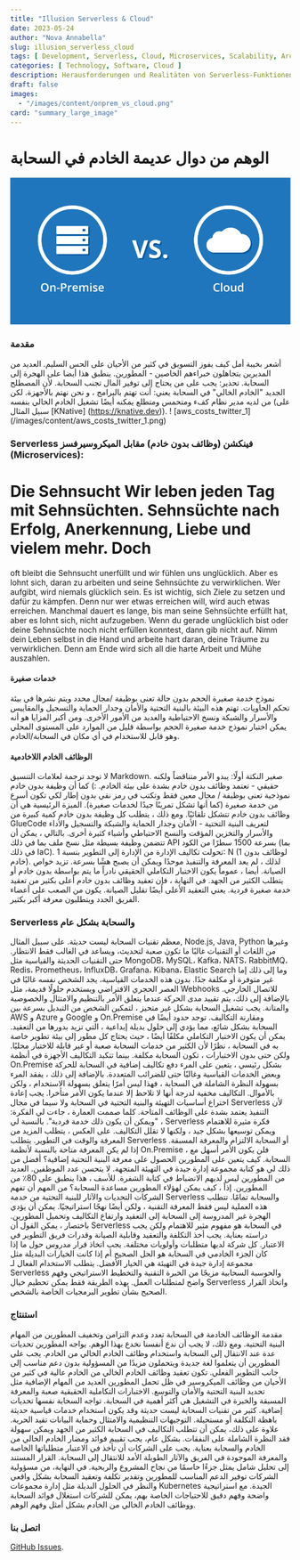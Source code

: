 ```yaml
---
title: "Illusion Serverless & Cloud"
date: 2023-05-24
author: "Nova Annabella"
slug: illusion_serverless_cloud
tags: [ Development, Serverless, Cloud, Microservices, Scalability, Architecture, Infrastructure ]
categories: [ Technology, Software, Cloud ]
description: Herausforderungen und Realitäten von Serverless-Funktionen in der Cloud. Wertvolle Einblicke für Unternehmen, die eine Migration zur Cloud in Erwägung ziehen.
draft: false
images:
  - "/images/content/onprem_vs_cloud.png"
card: "summary_large_image"
---
```




# الوهم من دوال عديمة الخادم في السحابة

![aws_costs_twitter_1](/images/content/onprem_vs_cloud.png)

### مقدمة

أشعر بخيبة أمل كيف يفوز التسويق في كثير من الأحيان على الحس السليم. العديد من المديرين يتجاهلون خبراءهم الخاصين -
المطورين. ينطبق هذا أيضا على الهجرة إلى السحابة. تحذير: يجب على من يحتاج إلى توفير المال تجنب السحابة. لأن المصطلح
الجديد "الخادم الخالي" في السحابة يعني: أنت تهتم بالبرامج ، و نحن نهتم بالأجهزة. لكن من لديه مدير نظام كفء ومتحمس ومتطلع
يمكنه أيضًا تشغيل الخادم الخالي بنفسه (على سبيل المثال [KNative] (https://knative.dev)). ! [aws_costs_twitter_1]
(/images/content/aws_costs_twitter_1.png)

### Serverless فينكشن (وظائف بدون خادم) مقابل الميكروسيرفسز (Microservices):

# Die Sehnsucht Wir leben jeden Tag mit Sehnsüchten. Sehnsüchte nach Erfolg, Anerkennung, Liebe und vielem mehr. Doch
oft bleibt die Sehnsucht unerfüllt und wir fühlen uns unglücklich. Aber es lohnt sich, daran zu arbeiten und seine
Sehnsüchte zu verwirklichen. Wer aufgibt, wird niemals glücklich sein. Es ist wichtig, sich Ziele zu setzen und dafür
zu kämpfen. Denn nur wer etwas erreichen will, wird auch etwas erreichen. Manchmal dauert es lange, bis man seine
Sehnsüchte erfüllt hat, aber es lohnt sich, nicht aufzugeben. Wenn du gerade unglücklich bist oder deine Sehnsüchte
noch nicht erfüllen konntest, dann gib nicht auf. Nimm dein Leben selbst in die Hand und arbeite hart daran, deine
Träume zu verwirklichen. Denn am Ende wird sich all die harte Arbeit und Mühe auszahlen.

#### خدمات صغيرة

نموذج خدمة صغيرة الحجم بدون حالة تعنى بوظيفة /مجال محدد ويتم نشرها في بيئة تحكم الحاويات. تهتم هذه البيئة بالبنية
التحتية والأمان وجدار الحماية والتسجيل والمقاييس والأسرار والشبكة ونسخ الاحتياطية والعديد من الأمور الأخرى. ومن أكبر
المزايا هو أنه يمكن اختبار نموذج خدمة صغيرة الحجم بواسطة قليل من الموارد على المستوى المحلي وهو قابل للاستخدام في أي
مكان في السحابة/الخادم.

#### الوظائف الخادم اللاخادمية

لا توجد ترجمة لعلامات التنسيق Markdown. صغير النكتة أولًا: يبدو الأمر متناقضاً ولكنه حقيقي - تعتمد وظائف بدون خادم بشدة
على بيئة الخادم. :) كما أن وظيفة بدون خادم نموذجية تعنى بوظيفة / مجال معين فقط وتكتب في رمز نقي بدون إطار لكي تكون أسرع
من خدمة صغيرة (كما أنها تشكل تمرينًا جيدًا لخدمات صغيرة). الميزة الرئيسية هي أن وظائف بدون خادم تتشكل تلقائيًا. ومع ذلك
، يتطلب كل وظيفة بدون خادم كمية كبيرة من GlueCode لتعريف البنية التحتية - الأمان وجدار الحماية والشبكة والتسجيل والأداء
والأسرار والتخزين المؤقت والنسخ الاحتياطي وأشياء كثيرة أخرى. بالتالي ، يمكن أن تتضمن وظيفة بسيطة مثل نسخ ملف بما في ذلك
API بسرعة 1500 سطرًا من الكود (بما في ذلك IaC). تحولت تكاليف الإدارة من الإدارة إلى التطوير بنسبة 1: N (1 لوظائف بدون
خادم). لذلك ، لم يعد المعرفة والتنفيذ موحدًا ويمكن أن يصبح هشًا بسرعة. تزيد خواص الصيانة. أيضا ، عموماً يكون الاختبار
التكاملي الحقيقي نادراً ما يتم بواسطة بدون خادم أو يتطلب الكثير من الجهد. في النهاية ، فإن تعقيد وظائف بدون خادم أعلى
بكثير من تعقيد خدمة صغيرة فردية. يعني التعقيد الأعلى أيضًا تقليل الصيانة. يكون من الصعب على أعضاء الفريق الجدد ويتطلبون
معرفة أكبر بكثير.

### Serverless والسحابة بشكل عام

معظم تقنيات السحابة ليست حديثة. على سبيل المثال, Node.js, Java, Python وغيرها من اللغات أو التقنيات غالبًا ما تكون صعبة
لتحديث، ويساعد في الغالب فقط الانتظار. حتى التقنيات الحديثة والقياسية مثل MongoDB، MySQL، Kafka، NATS، RabbitMQ، Redis،
Prometheus، InfluxDB، Grafana، Kibana، Elastic Search وما إلى ذلك إما غير متوفرة أو مكلفة جدًا. بدون هذه الخدمات
القياسية، يجد الشخص نفسه غالبًا في العصر الحجري الافتراضي ويستخدم حلولًا قديمة، مثل Webhooks للاتصال الخارجي. بالإضافة
إلى ذلك، يتم تقييد مدى الحركة عندما يتعلق الأمر بالتنظيم والامتثال والخصوصية والمتانة. يجب تشغيل السحابة بشكل غير متحيز
، لتمكين الشخص من التبديل بسرعة بين AWS و Azure و Google و On.Premise ومقارنة التكاليف. توجد حدود أيضًا في السحابة بشكل
شائع، مما يؤدي إلى حلول بديلة إبداعية ، التي تزيد بدورها من التعقيد. يمكن أن يكون الاختبار التكاملي مكلفًا أيضًا ، حيث
يحتاج كل مطور إلى بيئة تطوير خاصة به في السحابة ، نظرًا لأن الكثير من خدمات السحابة صعبة أو غير قابلة للاختبار محليًا.
ولكن حتى بدون الاختبارات ، تكون السحابة مكلفة. بينما تتكبد التكاليف الأجهزة في أنظمة On.Premise بشكل رئيسي ، يتعين على
المرء دفع تكاليف إضافية في السحابة للحركة وبعض الخدمات القياسية وغالبًا حتى للضرائب المتعددة. بالإضافة إلى ذلك ، يفقد
المرء بسهولة النظرة الشاملة في السحابة ، فهذا ليس أمرًا يتعلق بسهولة الاستخدام ، ولكن بالأموال. التكاليف مخفية لدرجة
أنها لا تلاحظ إلا عندما يكون الأمر متأخرا. يجب إعادة اختراع أساسيات التهيئة والبنية التحتية في السحابة ولا سيما في مجال
Serverless لأن التنفيذ يعتمد بشدة على الوظائف المتاحة. كلما صممت العمارة ، جاءت لي الفكرة: "ويمكن أن يكون ذلك خدمة
فردية". بالنسبة لي ، Serverless فكرة مثيرة للاهتمام ويمكن توسيعها بشكل جيد ، ولكنها لا تقلل التكاليف. على العكس ، يتطلب
المزيد من المعرفة والوقت في التطوير. يتطلب Serverless أو السحابة الالتزام والمعرفة المسبقة. إذا لم يكن المعرفة متاحة
بالنسبة لأنظمة On.Premise ، فلن يكون الأمر أسهل مع السحابة. كيف يتعين على المطورين الحصول على معرفة البنية التحتية
إضافية؟ أفضل من ذلك لي هو كتابة مجموعة إدارة جيدة في التهيئة المتجهة. لا يتحسن عدد الموظفين. العديد من المطورين ليس
لديهم الانضباط في كتابة الشفرة. للأسف ، هذا ينطبق على 80٪ من المطورين. إذاً ، كيف يمكن لهؤلاء المطورين مساعدة السحابة؟
من المهم أن تفهم الشركات التحديات والآثار للبنية التحتية من خدمة Serverless والسحابة تمامًا. تتطلب هذه العملية ليس فقط
المعرفة التقنية ، ولكن أيضًا نهجًا استراتيجيًا. يمكن أن يؤدي الهجرة غير المدروسة إلى السحابة إلى التعقيد وارتفاع
التكاليف وتحميل المطورين. باختصار ، يمكن القول أن Serverless في السحابة هو مفهوم مثير للاهتمام ولكن يجب دراسته بعناية.
يجب أخذ التكلفة والتعقيد وقابلية الصيانة وقدرات فريق التطوير في الاعتبار. كل شركة لديها متطلبات وأولويات مختلفة. يجب
اتخاذ قرار مدروس حول ما إذا كان الجزء الخادمي في السحابة هو الحل الصحيح أم إذا كانت الخيارات البديلة مثل مجموعة إدارة
جيدة في التهيئة هي الخيار الأفضل. يتطلب الاستخدام الفعال لـ Serverless والحوسبة السحابية مزيجًا من الخبرة التقنية
والتخطيط الاستراتيجي وفهم واضح لمتطلبات العمل. بهذه الطريقة فقط يمكن تحطيم خيال Serverless واتخاذ القرار الصحيح بشأن
تطوير البرمجيات الخاصة بالشخص.

### استنتاج

مقدمة الوظائف الخادمة في السحابة تعدد وعدم التزامن وتخفيف المطورين من المهام البنية التحتية. ومع ذلك، لا يجب أن ندع
أنفسنا نخدع بهذا الوهم. يواجه المطورين تحديات عدة عند الانتقال إلى السحابة واستخدام وظائف الخادم الخالي من الخادم. يجب
على المطورين أن يتعلموا لغة جديدة ويتحملون مزيدًا من المسؤولية بدون دعم مناسب إلى جانب التطوير الفعلي. تكون تعقيد وظائف
الخادم الخالي من الخادم عالية في كثير من الأحيان من وظائف الميكروسير في ظل تحمل المطورين العديد من المهام الإضافية مثل
تحديد البنية التحتية والأمان والتوسع. الاختبارات التكاملية الحقيقية صعبة والمعرفة المسبقة والخبرة في التشغيل هي أكثر
أهمية في السحابة. تواجه السحابة نفسها تحديات إضافية. كثير من تقنيات السحابة ليست حديثة وقد يكون استخدام خدمات قياسية
حديثة باهظة التكلفة أو مستحيلة. التوجيهات التنظيمية والامتثال وحماية البيانات تقيد الحرية. علاوة على ذلك، يمكن أن تتطلب
التكاليف في السحابة الكثير من الجهد ويمكن سهولة فقد النظرة الشاملة على النفقات. بشكل عام، يجب تقييم فوائد ومضار الخادم
الخالي من الخادم والسحابة بعناية. يجب على الشركات أن تأخذ في الاعتبار متطلباتها الخاصة والمعرفة الموجودة في الفريق
والآثار الطويلة الأمد للانتقال إلى السحابة. القرار المستند إلى تحليل شامل يمثل جزءًا حاسمًا من نجاح المشروع والربحية.
في النهاية، من مسؤولية الشركات توفير الدعم المناسب للمطورين وتقدير تكلفة وتعقيد السحابة بشكل واقعي والنظر في الحلول
البديلة مثل إدارة مجموعات Kubernetes الجيدة. مع استراتيجية واضحة وفهم دقيق للاحتياجات الخاصة بهم، يمكن للشركات استغلال
فوائد السحابة ووظائف الخادم الخالي من الخادم بشكل أمثل وفهم الوهم.

### اتصل بنا

[GitHub Issues](https://github.com/NovaAnnabella/the_unspoken/issues/new/choose).
